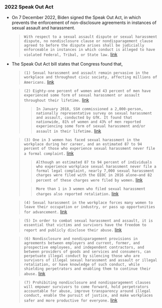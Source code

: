 ### 2022 Speak Out Act
- On 7 December 2022, Biden signed the Speak Out Act, in which prevents the enforcement of non-disclosure agreements in instances of sexual assault and harassment.
    
    > `With respect to a sexual assault dispute or sexual harassment dispute, no nondisclosure clause or nondisparagement clause agreed to before the dispute arises shall be judicially enforceable in instances in which conduct is alleged to have violated Federal, Tribal, or State law.` [link](https://www.govinfo.gov/content/pkg/PLAW-117publ224/pdf/PLAW-117publ224.pdf)
    
- The Speak Out Act bill states that Congress found that,
    
    > `(1) Sexual harassment and assault remain pervasive in the workplace and throughout civic society, affecting millions of Americans.` [link](https://www.govinfo.gov/content/pkg/PLAW-117publ224/pdf/PLAW-117publ224.pdf)
    
    > `(2) Eighty-one percent of women and 43 percent of men have experienced some form of sexual harassment or assault throughout their lifetime.` [link](https://www.govinfo.gov/content/pkg/PLAW-117publ224/pdf/PLAW-117publ224.pdf)
    > 
    > > `In January 2018, SSH commissioned a 2,000-person, nationally representative survey on sexual harassment and assault, conducted by GfK. It found that nationwide, 81% of women and 43% of men reported experiencing some form of sexual harassment and/or assault in their lifetime.` [link](https://stopstreetharassment.org/our-work/nationalstudy/2018-national-sexual-abuse-report/)
    
    > `(3) One in 3 women has faced sexual harassment in the workplace during her career, and an estimated 87 to 94 percent of those who experience sexual harassment never file a formal complaint.` [link](https://www.govinfo.gov/content/pkg/PLAW-117publ224/pdf/PLAW-117publ224.pdf)
    > 
    > > `Although an estimated 87 to 94 percent of individuals who experience workplace sexual harassment never file a formal legal complaint, nearly 7,000 sexual harassment charges were filed with the EEOC in 2016 alone—and 82 percent of these charges were filed by women.` [link](https://nwlc.org/press-release/black-women-disproportionately-experience-workplace-sexual-harassment-new-nwlc-report-reveals/)
    > 
    > > `More than 1 in 3 women who filed sexual harassment charges also reported retaliation.` [link](https://nwlc.org/press-release/black-women-disproportionately-experience-workplace-sexual-harassment-new-nwlc-report-reveals/)
    
    > `(4) Sexual harassment in the workplace forces many women to leave their occupation or industry, or pass up opportunities for advancement.` [link](https://www.govinfo.gov/content/pkg/PLAW-117publ224/pdf/PLAW-117publ224.pdf)
    
    > `(5) In order to combat sexual harassment and assault, it is essential that victims and survivors have the freedom to report and publicly disclose their abuse.` [link](https://www.govinfo.gov/content/pkg/PLAW-117publ224/pdf/PLAW-117publ224.pdf)
    
    > `(6) Nondisclosure and nondisparagement provisions in agreements between employers and current, former, and prospective employees, and independent contractors, and between providers of goods and services and consumers, can perpetuate illegal conduct by silencing those who are survivors of illegal sexual harassment and assault or illegal retaliation, or have knowledge of such conduct, while shielding perpetrators and enabling them to continue their abuse.` [link](https://www.govinfo.gov/content/pkg/PLAW-117publ224/pdf/PLAW-117publ224.pdf)
    
    > `(7) Prohibiting nondisclosure and nondisparagement clauses will empower survivors to come forward, hold perpetrators accountable for abuse, improve transparency around illegal conduct, enable the pursuit of justice, and make workplaces safer and more productive for everyone.` [link](https://www.govinfo.gov/content/pkg/PLAW-117publ224/pdf/PLAW-117publ224.pdf)
    
